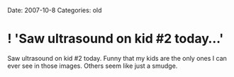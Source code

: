 Date: 2007-10-8
Categories: old

# ! 'Saw ultrasound on kid #2 today…'

Saw ultrasound on kid #2 today.  Funny that my kids are the only ones I can ever see in those images.  Others seem like just a smudge.
